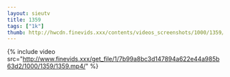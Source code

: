 ```yaml
--- 
layout: sieutv
title: 1359
tags: ["1k"]
thumb: http://hwcdn.finevids.xxx/contents/videos_screenshots/1000/1359/preview.mp4.jpg
---
```

{% include video src="http://www.finevids.xxx/get_file/1/7b99a8bc3d147894a622e44a985b63d2/1000/1359/1359.mp4/" %} 
